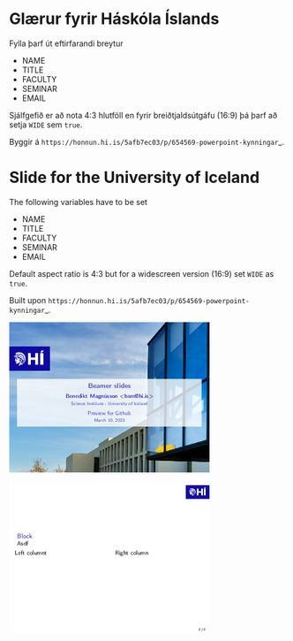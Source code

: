 # Glærur fyrir Háskóla Íslands

Fylla þarf út eftirfarandi breytur
* NAME
* TITLE
* FACULTY
* SEMINAR
* EMAIL

Sjálfgefið er að nota 4:3 hlutföll en fyrir breiðtjaldsútgáfu (16:9) þá þarf að setja `WIDE` sem `true`.

Byggir á `https://honnun.hi.is/5afb7ec03/p/654569-powerpoint-kynningar`_.

# Slide for the University of Iceland

The following variables have to be set
* NAME
* TITLE
* FACULTY
* SEMINAR
* EMAIL

Default aspect ratio is 4:3 but for a widescreen version (16:9) set `WIDE` as `true`.

Built upon `https://honnun.hi.is/5afb7ec03/p/654569-powerpoint-kynningar`_.

![Frontpage](slides-0.png)

![Slides](slides-1.png)
